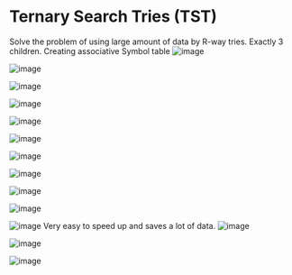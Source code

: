 # Ternary Search Tries (TST)

Solve the problem of using large amount of data by R-way tries.
Exactly 3 children.
Creating associative Symbol table
![image](media/Ternary-Search-Tries-(TST)-image1.png)

![image](media/Ternary-Search-Tries-(TST)-image2.png)

![image](media/Ternary-Search-Tries-(TST)-image3.png)

![image](media/Ternary-Search-Tries-(TST)-image4.png)

![image](media/Ternary-Search-Tries-(TST)-image5.png)

![image](media/Ternary-Search-Tries-(TST)-image6.png)

![image](media/Ternary-Search-Tries-(TST)-image7.png)

![image](media/Ternary-Search-Tries-(TST)-image8.png)

![image](media/Ternary-Search-Tries-(TST)-image9.png)

![image](media/Ternary-Search-Tries-(TST)-image10.png)

![image](media/Ternary-Search-Tries-(TST)-image11.png)
Very easy to speed up and saves a lot of data.
![image](media/Ternary-Search-Tries-(TST)-image12.png)

![image](media/Ternary-Search-Tries-(TST)-image13.png)

![image](media/Ternary-Search-Tries-(TST)-image14.png)

